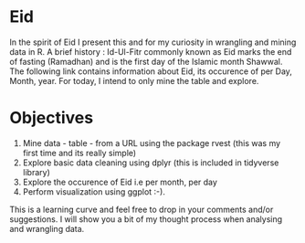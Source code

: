 # Eid
In the spirit of Eid I present this and for my curiosity in wrangling and mining data in R.
A brief history : Id-Ul-Fitr commonly known as Eid marks the end of fasting (Ramadhan) and is the first day of the Islamic month Shawwal.
The following link contains information about Eid, its occurence of per Day, Month, year. For today, I intend to only mine the table and
explore.

# Objectives
1. Mine data - table - from a URL using the package rvest (this was my first time and its really simple)
2. Explore basic data cleaning using dplyr (this is included in tidyverse library)
3. Explore the occurence of Eid i.e per month, per day
4. Perform visualization using ggplot :-).

This is a learning curve and feel free to drop in your comments and/or suggestions. I will show you a bit of my thought process when
analysing and wrangling data.
